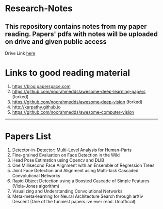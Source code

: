 # Research-Notes
This repository contains notes from my paper reading. Papers' pdfs with notes will be uploaded on drive and given public access
---

Drive Link [here](https://drive.google.com/drive/folders/1aNvU-sJloD4MSLa4SDqHuUdApaVwHp60?usp=sharing)

# Links to good reading material
1. https://blog.paperspace.com
2. https://github.com/noorahmedds/awesome-deep-learning-papers (forked)
3. https://github.com/noorahmedds/awesome-deep-vision (forked)
4. http://karpathy.github.io
5. https://github.com/noorahmedds/awesome-computer-vision


---
# Papers List

1. Detector-in-Detector: Multi-Level Analysis for Human-Parts 
2. Fine-grained Evaluation on Face Detection in the Wild
3. Head Pose Estimation using Opencv and DLIB
4. One Millisecond Face Alignment with an Ensemble of Regression Trees
5. Joint Face Detection and Alignment using Multi-task Cascaded Convolutional Networks
6. Rapid Object Detection using a Boosted Cascade of Simple Features (Viola-Jones algorithm)
7. Visualizing and Understanding Convolutional Networks
8. Meta-meta-learning for Neural Architecture Search through arXiv Descent (One of the funniest papers ive ever read. Unofficial)


